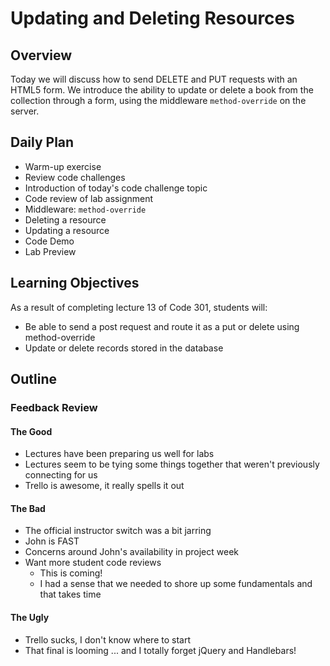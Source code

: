 # Updating and Deleting Resources

## Overview

Today we will discuss how to send DELETE and PUT requests with an HTML5 form. We introduce the ability to update or delete a book from the collection through a form, using the middleware `method-override` on the server.

## Daily Plan

- Warm-up exercise
- Review code challenges
- Introduction of today's code challenge topic
- Code review of lab assignment
- Middleware: `method-override`
- Deleting a resource
- Updating a resource
- Code Demo
- Lab Preview

## Learning Objectives

As a result of completing lecture 13 of Code 301, students will:

- Be able to send a post request and route it as a put or delete using method-override
- Update or delete records stored in the database

## Outline

### Feedback Review

#### The Good

- Lectures have been preparing us well for labs
- Lectures seem to be tying some things together that weren't previously connecting for us
- Trello is awesome, it really spells it out

#### The Bad

- The official instructor switch was a bit jarring
- John is FAST
- Concerns around John's availability in project week
- Want more student code reviews
  - This is coming!
  - I had a sense that we needed to shore up some fundamentals and that takes time

#### The Ugly

- Trello sucks, I don't know where to start
- That final is looming ... and I totally forget jQuery and Handlebars!
